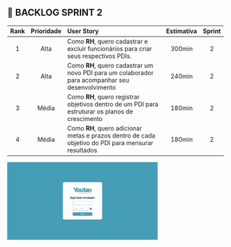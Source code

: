 ## 📝 BACKLOG SPRINT 2

|   Rank  |   Prioridade   |   User Story   |   Estimativa   |   Sprint   |
|:------:|:-----:|:-----|:------:|:------:|
|1|   Alta   |Como **RH**, quero cadastrar e excluir funcionários para criar seus respectivos PDIs.|   300min   |2|
|2|   Alta   |Como **RH**, quero cadastrar um novo PDI para um colaborador para acompanhar seu desenvolvimento|   240min   |2|
|3|   Média   |Como **RH**, quero registrar objetivos dentro de um PDI para estruturar os planos de crescimento|   180min   |2|
|4|  Média   |Como **RH**, quero adicionar metas e prazos dentro de cada objetivo do PDI para mensurar resultados|   180min   |2|

[<img src="Youtan.png" width="350px" heigth="300px"/>](https://youtu.be/4AgPr7gfrjs)